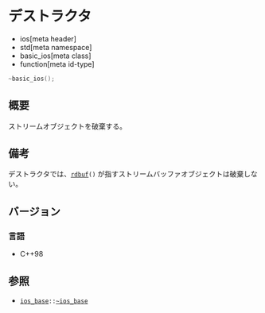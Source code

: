 # デストラクタ
* ios[meta header]
* std[meta namespace]
* basic_ios[meta class]
* function[meta id-type]

```cpp
~basic_ios();
```


## 概要
ストリームオブジェクトを破棄する。


## 備考
デストラクタでは、[`rdbuf`](rdbuf.md)`()` が指すストリームバッファオブジェクトは破棄しない。


## バージョン
### 言語
- C++98


## 参照
- [`ios_base`](../ios_base.md)`::`[`~ios_base`](../ios_base/op_destructor.md)
